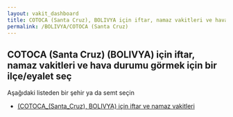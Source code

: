 ```yaml
---
layout: vakit_dashboard
title: COTOCA (Santa Cruz), BOLIVYA için iftar, namaz vakitleri ve hava durumu - ilçe/eyalet seç
permalink: /BOLIVYA/COTOCA (Santa Cruz)
---
```


## COTOCA (Santa Cruz) (BOLIVYA) için iftar, namaz vakitleri ve hava durumu  görmek için bir ilçe/eyalet seç

Aşağıdaki listeden bir şehir ya da semt seçin

* [ (COTOCA_(Santa_Cruz), BOLIVYA) için iftar ve namaz vakitleri](/BOLIVYA/COTOCA_(Santa_Cruz)/)

<script type="text/javascript">
  var GLOBAL_COUNTRY = 'BOLIVYA';
  var GLOBAL_CITY = 'COTOCA (Santa Cruz)';
  var GLOBAL_STATE = 'COTOCA (Santa Cruz)';
</script>
